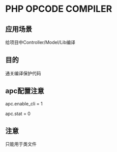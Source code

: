 PHP OPCODE COMPILER
====

应用场景
-------------
给项目中Controller/Model/Lib编译

目的
-------
通关编译保护代码

apc配置注意
---------
apc.enable_cli = 1

apc.stat = 0

注意
------------
只能用于类文件

